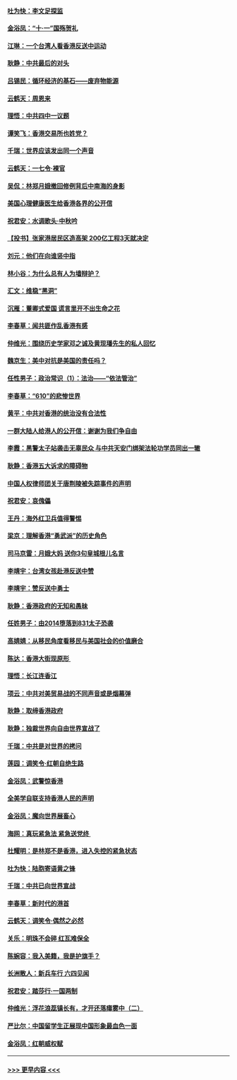 #### [吐为快：李文足探监](../pages/nsc993/n11509622.md?t=09091744) 
#### [金浴凤：“十‧一”国殇贺礼](../pages/nsc993/n11509593.md?t=09091744) 
#### [江琳：一个台湾人看香港反送中运动](../pages/nsc993/n11509211.md?t=09091744) 
#### [耿静：中共最后的对头](../pages/nsc993/n11508308.md?t=09091744) 
#### [吕锡民：循环经济的基石——废弃物能源](../pages/nsc993/n11508212.md?t=09091744) 
#### [云鹤天：周恩来](../pages/nsc993/n11508055.md?t=09091744) 
#### [理悟：中共四中一议题](../pages/nsc993/n11507782.md?t=09091744) 
#### [谭笑飞：香港交易所也姓党？](../pages/nsc993/n11507753.md?t=09091744) 
#### [千瑞：世界应该发出同一个声音](../pages/nsc993/n11507290.md?t=09091744) 
#### [云鹤天：一七令‧裸官](../pages/nsc993/n11507177.md?t=09091744) 
#### [吴侃：林郑月娥撤回修例背后中南海的身影](../pages/nsc993/n11506876.md?t=09091744) 
#### [美国心理健康医生给香港各界的公开信](../pages/nsc993/n11506809.md?t=09091744) 
#### [祝君安：水调歌头‧中秋吟](../pages/nsc993/n11506758.md?t=09091744) 
#### [【投书】张家港居民区造高架 200亿工程3天就决定](../pages/nsc993/n11506682.md?t=09091744) 
#### [刘元：他们在向谁竖中指](../pages/nsc993/n11505384.md?t=09091744) 
#### [林小谷：为什么总有人为墙辩护？](../pages/nsc993/n11505226.md?t=09091744) 
#### [汇文：维稳“黑洞”](../pages/nsc993/n11504347.md?t=09091744) 
#### [沉雁：董卿式爱国 谎言里开不出生命之花](../pages/nsc993/n11503215.md?t=09091744) 
#### [李春草：闻共匪作乱香港有感](../pages/nsc993/n11503072.md?t=09091744) 
#### [仲维光：围绕历史学家邓之诚及黄现璠先生的私人回忆](../pages/nsc993/n11501330.md?t=09091744) 
#### [魏京生：美中对抗是美国的责任吗？](../pages/nsc993/n11500723.md?t=09091744) 
#### [任性男子：政治常识（1）：法治——“依法管治”](../pages/nsc993/n11500791.md?t=09091744) 
#### [李春草：“610”的悲惨世界](../pages/nsc993/n11501141.md?t=09091744) 
#### [黄平：中共对香港的统治没有合法性](../pages/nsc993/n11499473.md?t=09091744) 
#### [一群大陆人给港人的公开信：谢谢为我们争自由](../pages/nsc993/n11500402.md?t=09091744) 
#### [李霞：黑警太子站袭击无辜民众 与中共天安门绑架法轮功学员同出一辙](../pages/nsc993/n11499805.md?t=09091744) 
#### [耿静：香港五大诉求的障碍物](../pages/nsc993/n11497578.md?t=09091744) 
#### [中国人权律师团关于唐荆陵被失踪事件的声明](../pages/nsc993/n11500014.md?t=09091744) 
#### [祝君安：哀傀儡](../pages/nsc993/n11499776.md?t=09091744) 
#### [王丹：海外红卫兵值得警惕](../pages/nsc993/n11498138.md?t=09091744) 
#### [梁京：理解香港“勇武派”的历史角色](../pages/nsc993/n11498006.md?t=09091744) 
#### [司马京雷：月娥大妈  送你3句皇城根儿名言](../pages/nsc993/n11497885.md?t=09091744) 
#### [李靖宇：台湾女孩赴港反送中赞](../pages/nsc993/n11497721.md?t=09091744) 
#### [李靖宇：赞反送中勇士](../pages/nsc993/n11497452.md?t=09091744) 
#### [耿静：香港政府的无知和愚昧](../pages/nsc993/n11494238.md?t=09091744) 
#### [任姓男子：由2014堕落到831太子恐袭](../pages/nsc993/n11496683.md?t=09091744) 
#### [高婧婧：从移民角度看移民与美国社会的价值磨合](../pages/nsc993/n11495757.md?t=09091744) 
#### [陈达：香港大街现原形 ](../pages/nsc993/n11495441.md?t=09091744) 
#### [理悟：长江连香江](../pages/nsc993/n11495377.md?t=09091744) 
#### [项云：中共对美贸易战的不同声音或是烟幕弹](../pages/nsc993/n11494929.md?t=09091744) 
#### [耿静：取缔香港政府](../pages/nsc993/n11494218.md?t=09091744) 
#### [耿静：独裁世界向自由世界宣战了](../pages/nsc993/n11494190.md?t=09091744) 
#### [千瑞：中共是对世界的拷问](../pages/nsc993/n11493021.md?t=09091744) 
#### [莲园：调笑令‧红朝自绝生路](../pages/nsc993/n11493011.md?t=09091744) 
#### [金浴凤：武警惊香港](../pages/nsc993/n11492994.md?t=09091744) 
#### [全美学自联支持香港人民的声明](../pages/nsc993/n11492630.md?t=09091744) 
#### [金浴凤：魔向世界展畜心](../pages/nsc993/n11492599.md?t=09091744) 
#### [海网：真玩紧急法 紧急送党终 ](../pages/nsc993/n11492535.md?t=09091744) 
#### [杜耀明：是林郑不是香港，进入失控的紧急状态](../pages/nsc993/n11491420.md?t=09091744) 
#### [吐为快：陆胞寄语黄之锋](../pages/nsc993/n11491117.md?t=09091744) 
#### [千瑞：中共已向世界宣战](../pages/nsc993/n11490123.md?t=09091744) 
#### [李春草：新时代的港首](../pages/nsc993/n11489864.md?t=09091744) 
#### [云鹤天：调笑令·偶然之必然](../pages/nsc993/n11489701.md?t=09091744) 
#### [关乐：明珠不会碎 红瓦难保全](../pages/nsc993/n11489647.md?t=09091744) 
#### [陈婉容：我入美籍，我是护旗手？](../pages/nsc993/n11487908.md?t=09091744) 
#### [长洲散人：新兵车行 六四见闻](../pages/nsc993/n11487729.md?t=09091744) 
#### [祝君安：踏莎行‧一国两制](../pages/nsc993/n11487699.md?t=09091744) 
#### [仲维光：浮花浪蕊镇长有，才开还落瘴雾中（二）](../pages/nsc993/n11483286.md?t=09091744) 
#### [严比尔：中国留学生正展现中国形象最血色一面](../pages/nsc993/n11485145.md?t=09091744) 
#### [金浴凤：红朝威权赋](../pages/nsc993/n11485191.md?t=09091744) 

----
#### [ >>> 更早内容 <<< ](../indexes/nsc993-earlier.md)
